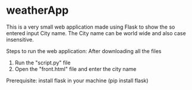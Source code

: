 # weatherApp
This is a very small web application made using Flask to show the so entered input City name.
The City name can be world wide and also case insensitive.

Steps to run the web application:
  After downloading all the files
  1) Run the "script.py" file
  2) Open the "front.html" file and enter the city name

Prerequisite:
install flask in your machine (pip install flask)
